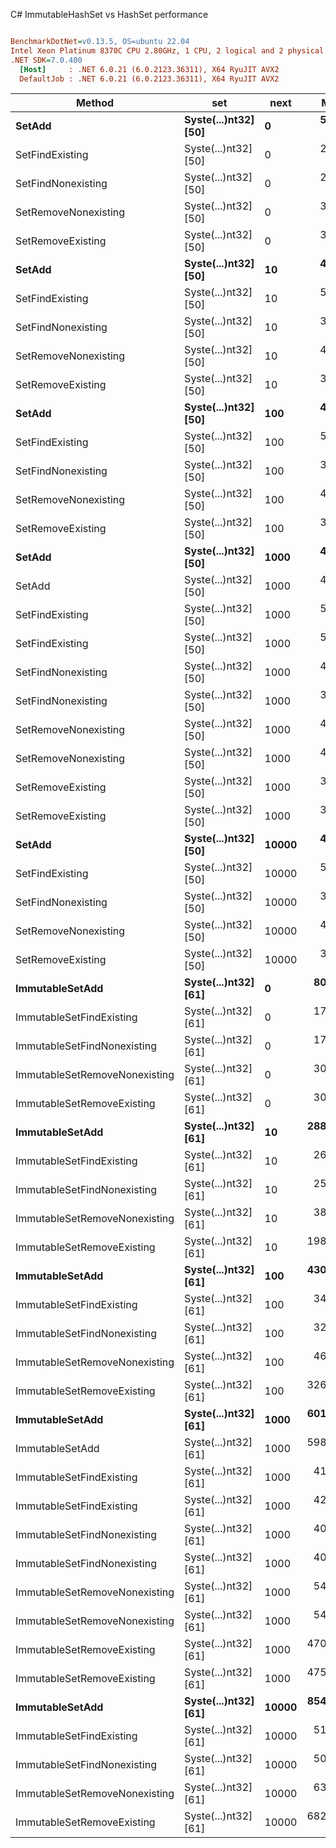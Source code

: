 C# ImmutableHashSet vs HashSet performance
``` ini

BenchmarkDotNet=v0.13.5, OS=ubuntu 22.04
Intel Xeon Platinum 8370C CPU 2.80GHz, 1 CPU, 2 logical and 2 physical cores
.NET SDK=7.0.400
  [Host]     : .NET 6.0.21 (6.0.2123.36311), X64 RyuJIT AVX2
  DefaultJob : .NET 6.0.21 (6.0.2123.36311), X64 RyuJIT AVX2


```
|                        Method |                  set |  next |       Mean |     Error |    StdDev |   Gen0 | Allocated |
|------------------------------ |--------------------- |------ |-----------:|----------:|----------:|-------:|----------:|
|                        **SetAdd** | **Syste(...)nt32] [50]** |     **0** |   **5.824 ns** | **0.0047 ns** | **0.0044 ns** |      **-** |         **-** |
|               SetFindExisting | Syste(...)nt32] [50] |     0 |   2.709 ns | 0.0077 ns | 0.0072 ns |      - |         - |
|            SetFindNonexisting | Syste(...)nt32] [50] |     0 |   2.626 ns | 0.0150 ns | 0.0140 ns |      - |         - |
|          SetRemoveNonexisting | Syste(...)nt32] [50] |     0 |   3.587 ns | 0.0157 ns | 0.0146 ns |      - |         - |
|             SetRemoveExisting | Syste(...)nt32] [50] |     0 |   3.602 ns | 0.0154 ns | 0.0144 ns |      - |         - |
|                        **SetAdd** | **Syste(...)nt32] [50]** |    **10** |   **4.717 ns** | **0.0264 ns** | **0.0247 ns** |      **-** |         **-** |
|               SetFindExisting | Syste(...)nt32] [50] |    10 |   5.082 ns | 0.0055 ns | 0.0052 ns |      - |         - |
|            SetFindNonexisting | Syste(...)nt32] [50] |    10 |   3.975 ns | 0.0101 ns | 0.0085 ns |      - |         - |
|          SetRemoveNonexisting | Syste(...)nt32] [50] |    10 |   4.128 ns | 0.0101 ns | 0.0090 ns |      - |         - |
|             SetRemoveExisting | Syste(...)nt32] [50] |    10 |   3.775 ns | 0.0235 ns | 0.0220 ns |      - |         - |
|                        **SetAdd** | **Syste(...)nt32] [50]** |   **100** |   **4.731 ns** | **0.0745 ns** | **0.0661 ns** |      **-** |         **-** |
|               SetFindExisting | Syste(...)nt32] [50] |   100 |   5.081 ns | 0.0073 ns | 0.0068 ns |      - |         - |
|            SetFindNonexisting | Syste(...)nt32] [50] |   100 |   3.824 ns | 0.0070 ns | 0.0065 ns |      - |         - |
|          SetRemoveNonexisting | Syste(...)nt32] [50] |   100 |   4.138 ns | 0.0082 ns | 0.0077 ns |      - |         - |
|             SetRemoveExisting | Syste(...)nt32] [50] |   100 |   3.770 ns | 0.0147 ns | 0.0137 ns |      - |         - |
|                        **SetAdd** | **Syste(...)nt32] [50]** |  **1000** |   **4.728 ns** | **0.0295 ns** | **0.0261 ns** |      **-** |         **-** |
|                        SetAdd | Syste(...)nt32] [50] |  1000 |   4.788 ns | 0.1155 ns | 0.1081 ns |      - |         - |
|               SetFindExisting | Syste(...)nt32] [50] |  1000 |   5.082 ns | 0.0047 ns | 0.0044 ns |      - |         - |
|               SetFindExisting | Syste(...)nt32] [50] |  1000 |   5.082 ns | 0.0066 ns | 0.0062 ns |      - |         - |
|            SetFindNonexisting | Syste(...)nt32] [50] |  1000 |   4.775 ns | 0.0016 ns | 0.0015 ns |      - |         - |
|            SetFindNonexisting | Syste(...)nt32] [50] |  1000 |   3.823 ns | 0.0087 ns | 0.0068 ns |      - |         - |
|          SetRemoveNonexisting | Syste(...)nt32] [50] |  1000 |   4.240 ns | 0.0096 ns | 0.0089 ns |      - |         - |
|          SetRemoveNonexisting | Syste(...)nt32] [50] |  1000 |   4.131 ns | 0.0049 ns | 0.0041 ns |      - |         - |
|             SetRemoveExisting | Syste(...)nt32] [50] |  1000 |   3.849 ns | 0.0321 ns | 0.0301 ns |      - |         - |
|             SetRemoveExisting | Syste(...)nt32] [50] |  1000 |   3.797 ns | 0.0211 ns | 0.0198 ns |      - |         - |
|                        **SetAdd** | **Syste(...)nt32] [50]** | **10000** |   **4.806 ns** | **0.0636 ns** | **0.0531 ns** |      **-** |         **-** |
|               SetFindExisting | Syste(...)nt32] [50] | 10000 |   5.079 ns | 0.0036 ns | 0.0032 ns |      - |         - |
|            SetFindNonexisting | Syste(...)nt32] [50] | 10000 |   3.846 ns | 0.0191 ns | 0.0179 ns |      - |         - |
|          SetRemoveNonexisting | Syste(...)nt32] [50] | 10000 |   4.128 ns | 0.0077 ns | 0.0068 ns |      - |         - |
|             SetRemoveExisting | Syste(...)nt32] [50] | 10000 |   3.853 ns | 0.0347 ns | 0.0325 ns |      - |         - |
|               **ImmutableSetAdd** | **Syste(...)nt32] [61]** |     **0** |  **80.073 ns** | **0.4505 ns** | **0.4214 ns** | **0.0041** |     **104 B** |
|      ImmutableSetFindExisting | Syste(...)nt32] [61] |     0 |  17.440 ns | 0.0125 ns | 0.0111 ns |      - |         - |
|   ImmutableSetFindNonexisting | Syste(...)nt32] [61] |     0 |  17.447 ns | 0.0114 ns | 0.0106 ns |      - |         - |
| ImmutableSetRemoveNonexisting | Syste(...)nt32] [61] |     0 |  30.145 ns | 0.0351 ns | 0.0329 ns |      - |         - |
|    ImmutableSetRemoveExisting | Syste(...)nt32] [61] |     0 |  30.049 ns | 0.0271 ns | 0.0254 ns |      - |         - |
|               **ImmutableSetAdd** | **Syste(...)nt32] [61]** |    **10** | **288.086 ns** | **0.6753 ns** | **0.6316 ns** | **0.0129** |     **328 B** |
|      ImmutableSetFindExisting | Syste(...)nt32] [61] |    10 |  26.851 ns | 0.0026 ns | 0.0022 ns |      - |         - |
|   ImmutableSetFindNonexisting | Syste(...)nt32] [61] |    10 |  25.863 ns | 0.0090 ns | 0.0080 ns |      - |         - |
| ImmutableSetRemoveNonexisting | Syste(...)nt32] [61] |    10 |  38.486 ns | 0.0724 ns | 0.0642 ns |      - |         - |
|    ImmutableSetRemoveExisting | Syste(...)nt32] [61] |    10 | 198.475 ns | 1.4070 ns | 1.1749 ns | 0.0086 |     216 B |
|               **ImmutableSetAdd** | **Syste(...)nt32] [61]** |   **100** | **430.382 ns** | **3.4311 ns** | **3.2095 ns** | **0.0196** |     **496 B** |
|      ImmutableSetFindExisting | Syste(...)nt32] [61] |   100 |  34.221 ns | 0.0109 ns | 0.0102 ns |      - |         - |
|   ImmutableSetFindNonexisting | Syste(...)nt32] [61] |   100 |  32.922 ns | 0.0082 ns | 0.0068 ns |      - |         - |
| ImmutableSetRemoveNonexisting | Syste(...)nt32] [61] |   100 |  46.732 ns | 0.0166 ns | 0.0156 ns |      - |         - |
|    ImmutableSetRemoveExisting | Syste(...)nt32] [61] |   100 | 326.799 ns | 2.6912 ns | 2.5173 ns | 0.0153 |     384 B |
|               **ImmutableSetAdd** | **Syste(...)nt32] [61]** |  **1000** | **601.174 ns** | **1.8890 ns** | **1.6745 ns** | **0.0257** |     **664 B** |
|               ImmutableSetAdd | Syste(...)nt32] [61] |  1000 | 598.465 ns | 2.0419 ns | 1.9100 ns | 0.0257 |     664 B |
|      ImmutableSetFindExisting | Syste(...)nt32] [61] |  1000 |  41.962 ns | 0.0071 ns | 0.0063 ns |      - |         - |
|      ImmutableSetFindExisting | Syste(...)nt32] [61] |  1000 |  42.926 ns | 0.0038 ns | 0.0035 ns |      - |         - |
|   ImmutableSetFindNonexisting | Syste(...)nt32] [61] |  1000 |  40.423 ns | 0.0065 ns | 0.0061 ns |      - |         - |
|   ImmutableSetFindNonexisting | Syste(...)nt32] [61] |  1000 |  40.441 ns | 0.0323 ns | 0.0286 ns |      - |         - |
| ImmutableSetRemoveNonexisting | Syste(...)nt32] [61] |  1000 |  54.260 ns | 0.0319 ns | 0.0298 ns |      - |         - |
| ImmutableSetRemoveNonexisting | Syste(...)nt32] [61] |  1000 |  54.027 ns | 0.0428 ns | 0.0401 ns |      - |         - |
|    ImmutableSetRemoveExisting | Syste(...)nt32] [61] |  1000 | 470.437 ns | 4.3525 ns | 4.0713 ns | 0.0219 |     552 B |
|    ImmutableSetRemoveExisting | Syste(...)nt32] [61] |  1000 | 475.238 ns | 2.8750 ns | 2.5486 ns | 0.0219 |     552 B |
|               **ImmutableSetAdd** | **Syste(...)nt32] [61]** | **10000** | **854.787 ns** | **3.6590 ns** | **3.4227 ns** | **0.0353** |     **888 B** |
|      ImmutableSetFindExisting | Syste(...)nt32] [61] | 10000 |  51.684 ns | 0.0183 ns | 0.0162 ns |      - |         - |
|   ImmutableSetFindNonexisting | Syste(...)nt32] [61] | 10000 |  50.313 ns | 0.0118 ns | 0.0110 ns |      - |         - |
| ImmutableSetRemoveNonexisting | Syste(...)nt32] [61] | 10000 |  63.171 ns | 0.0430 ns | 0.0381 ns |      - |         - |
|    ImmutableSetRemoveExisting | Syste(...)nt32] [61] | 10000 | 682.944 ns | 2.0853 ns | 1.8486 ns | 0.0305 |     776 B |
